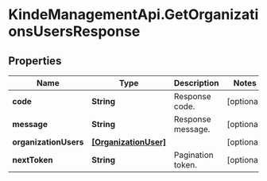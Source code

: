 # KindeManagementApi.GetOrganizationsUsersResponse

## Properties

Name | Type | Description | Notes
------------ | ------------- | ------------- | -------------
**code** | **String** | Response code. | [optional] 
**message** | **String** | Response message. | [optional] 
**organizationUsers** | [**[OrganizationUser]**](OrganizationUser.md) |  | [optional] 
**nextToken** | **String** | Pagination token. | [optional] 


